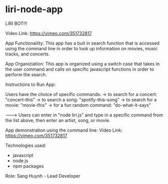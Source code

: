 # liri-node-app

LIRI BOT!!!

Video Link: https://vimeo.com/351732817

App Functionaility:
This app has a buit in search function that is accessed using the command line in order to look up information on movies, music tracks, and concerts.

App Organiziation:
This app is organized using a switch case that takes in the user command and calls on specific javascript functions in order to perform the search.

Instructions to Run App:

Users have the choice of specific commands:
-> to search for a concert: "concert-this"
-> to search a song: "spotify-this-song"
-> to search for a movie: "movie-this"
-> for a fun random command: "do-what-it-says"

---> Users can enter in "node liri.js" and type in a specific command from the list above, then enter an artist, song, or movie.


App demonstration using the command line:
Video Link: https://vimeo.com/351732817

Technologies used:
+ javascript
+ node.js
+ npm packages

Role: Sang Huynh - Lead Developer 